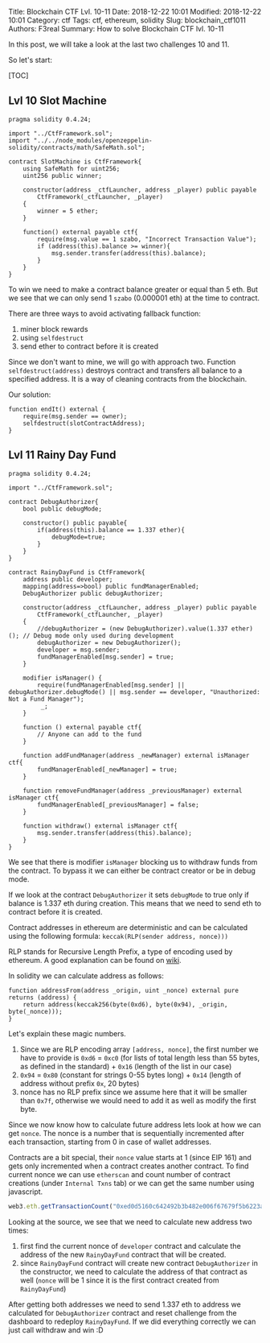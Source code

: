 Title: Blockchain CTF Lvl. 10-11
Date: 2018-12-22 10:01
Modified: 2018-12-22 10:01
Category: ctf
Tags: ctf, ethereum, solidity
Slug: blockchain_ctf1011
Authors: F3real
Summary: How to solve Blockchain CTF lvl. 10-11

In this post, we will take a look at the last two challenges 10 and 11.

So let's start:

[TOC]

## Lvl 10 Slot Machine

~~~solidity
pragma solidity 0.4.24;

import "../CtfFramework.sol";
import "../../node_modules/openzeppelin-solidity/contracts/math/SafeMath.sol";

contract SlotMachine is CtfFramework{
    using SafeMath for uint256;
    uint256 public winner;

    constructor(address _ctfLauncher, address _player) public payable
        CtfFramework(_ctfLauncher, _player)
    {
        winner = 5 ether;
    }
    
    function() external payable ctf{
        require(msg.value == 1 szabo, "Incorrect Transaction Value");
        if (address(this).balance >= winner){
            msg.sender.transfer(address(this).balance);
        }
    }
}
~~~

To win we need to make a contract balance greater or equal than 5 eth. But we see that we can only send 1 `szabo` (0.000001 eth) at the time to contract. 

There are three ways to avoid activating fallback function:

1. miner block rewards
2. using `selfdestruct`
3. send ether to contract before it is created

Since we don't want to mine, we will go with approach two. Function `selfdestruct(address)` destroys contract and transfers all balance to a specified address. It is a way of cleaning contracts from the blockchain.

Our solution:
~~~solidity
function endIt() external {
    require(msg.sender == owner);
    selfdestruct(slotContractAddress);
}
~~~

## Lvl 11 Rainy Day Fund

~~~solidity
pragma solidity 0.4.24;

import "../CtfFramework.sol";

contract DebugAuthorizer{  
    bool public debugMode;

    constructor() public payable{
        if(address(this).balance == 1.337 ether){
            debugMode=true;
        }
    }
}

contract RainyDayFund is CtfFramework{
    address public developer;
    mapping(address=>bool) public fundManagerEnabled;
    DebugAuthorizer public debugAuthorizer;

    constructor(address _ctfLauncher, address _player) public payable
        CtfFramework(_ctfLauncher, _player)
    {
        //debugAuthorizer = (new DebugAuthorizer).value(1.337 ether)(); // Debug mode only used during development
        debugAuthorizer = new DebugAuthorizer();
        developer = msg.sender;
        fundManagerEnabled[msg.sender] = true;
    }
    
    modifier isManager() {
        require(fundManagerEnabled[msg.sender] || debugAuthorizer.debugMode() || msg.sender == developer, "Unauthorized: Not a Fund Manager");
         _;
    }

    function () external payable ctf{
        // Anyone can add to the fund    
    }
    
    function addFundManager(address _newManager) external isManager ctf{
        fundManagerEnabled[_newManager] = true;
    }

    function removeFundManager(address _previousManager) external isManager ctf{
        fundManagerEnabled[_previousManager] = false;
    }

    function withdraw() external isManager ctf{
        msg.sender.transfer(address(this).balance);
    }
}
~~~

We see that there is modifier `isManager` blocking us to withdraw funds from the contract. To bypass it we can either be contract creator or be in debug mode.

If we look at the contract `DebugAuthorizer` it sets `debugMode` to true only if balance is 1.337 eth during creation. This means that we need to send eth to contract before it is created.

Contract addresses in ethereum are deterministic and can be calculated using the following formula:
```keccak(RLP(sender address, nonce)))```

RLP stands for Recursive Length Prefix, a type of encoding used by ethereum. A good explanation can be found on [wiki](https://github.com/ethereum/wiki/wiki/RLP).

In solidity we can calculate address as follows:
```
function addressFrom(address _origin, uint _nonce) external pure returns (address) {
    return address(keccak256(byte(0xd6), byte(0x94), _origin, byte(_nonce)));
}
```
Let's explain these magic numbers.

1. Since we are RLP encoding array `[address, nonce]`, the first number we have to provide is `0xd6` = `0xc0` (for lists of total length less than 55 bytes, as defined in the standard) + `0x16` (length of the list in our case)
2. `0x94` = `0x80` (constant for strings 0-55 bytes long) + `0x14` (length of address without prefix `0x`, 20 bytes)
3. nonce has no RLP prefix since we assume here that it will be smaller than `0x7f`, otherwise we would need to add it as well as modify the first byte.

Since we now know how to calculate future address lets look at how we can get `nonce`. The nonce is a number that is sequentially incremented after each transaction, starting from 0 in case of wallet addresses.

Contracts are a bit special, their `nonce` value starts at 1 (since EIP 161) and gets only incremented when a contract creates another contract. To find current nonce we can use `etherscan` and count number of contract creations (under `Internal Txns` tab) or we can get the same number using javascript.

~~~javascript
web3.eth.getTransactionCount("0xed0d5160c642492b3b482e006f67679f5b6223a2", (err,res)=>{console.log(err,res);})
~~~

Looking at the source, we see that we need to calculate new address two times:

1. first find the current nonce of `developer` contract and calculate the address of the new `RainyDayFund` contract that will be created.
2. since `RainyDayFund` contract will create new contract `DebugAuthorizer` in the constructor, we need to calculate the address of that contract as well (`nonce` will be 1 since it is the first contract created from `RainyDayFund`)

After getting both addresses we need to send 1.337 eth to address we calculated for `DebugAuthorizer` contract and reset challenge from the dashboard to redeploy `RainyDayFund`. If we did everything correctly we can just call withdraw and win :D